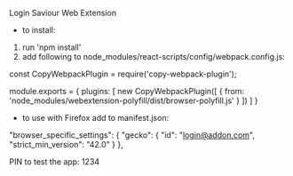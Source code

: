 Login Saviour Web Extension

* to install:

1. run 'npm install'
2. add following to node_modules/react-scripts/config/webpack.config.js:

const CopyWebpackPlugin = require('copy-webpack-plugin');

module.exports = {
  plugins: [
    new CopyWebpackPlugin([
      {
        from: 'node_modules/webextension-polyfill/dist/browser-polyfill.js'
      }
    ])
  ]
}

* to use with Firefox add to manifest.json:

"browser_specific_settings": {
  "gecko": {
    "id": "login@addon.com",
    "strict_min_version": "42.0"
  }
},

PIN to test the app: 1234
